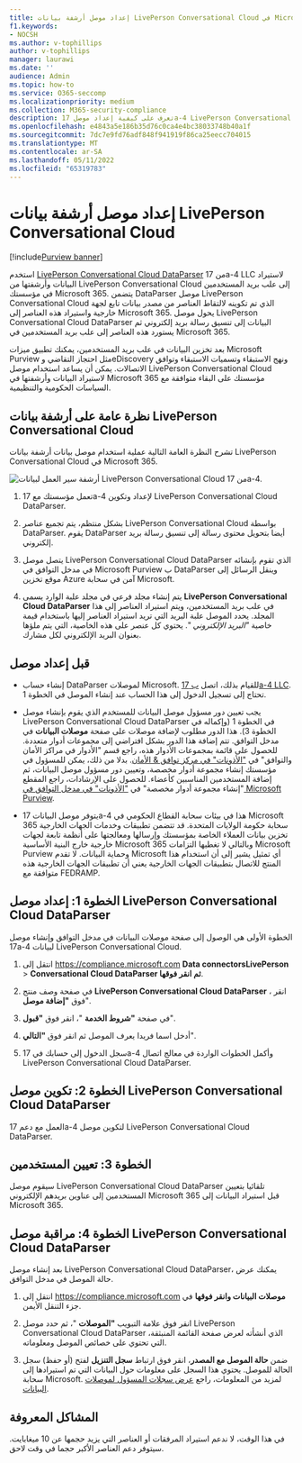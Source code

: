 ```yaml
---
title: إعداد موصل أرشفة بيانات LivePerson Conversational Cloud في Microsoft 365
f1.keywords:
- NOCSH
ms.author: v-tophillips
author: v-tophillips
manager: laurawi
ms.date: ''
audience: Admin
ms.topic: how-to
ms.service: O365-seccomp
ms.localizationpriority: medium
ms.collection: M365-security-compliance
description: تعرف على كيفية إعداد موصل 17a-4 LivePerson Conversational Cloud DataParser واستخدامه لاستيراد بيانات LivePerson Conversational Cloud وأرشفتها في Microsoft 365.
ms.openlocfilehash: e4843a5e186b35d76c0ca4e4bc38033748b40a1f
ms.sourcegitcommit: 7dc7e9fd76adf848f941919f86ca25eecc704015
ms.translationtype: MT
ms.contentlocale: ar-SA
ms.lasthandoff: 05/11/2022
ms.locfileid: "65319783"
---
```

# <a name="set-up-a-connector-to-archive-liveperson-conversational-cloud-data"></a>إعداد موصل أرشفة بيانات LivePerson Conversational Cloud

[!include[Purview banner](../includes/purview-rebrand-banner.md)]

استخدم [LivePerson Conversational Cloud DataParser](https://www.17a-4.com/liveperson-dataparser/) من 17a-4 LLC لاستيراد البيانات وأرشفتها من LivePerson Conversational Cloud إلى علب بريد المستخدمين في مؤسستك Microsoft 365. يتضمن DataParser موصل LivePerson Conversational Cloud الذي تم تكوينه لالتقاط العناصر من مصدر بيانات تابع لجهة خارجية واستيراد هذه العناصر إلى Microsoft 365. يحول موصل LivePerson Conversational Cloud DataParser البيانات إلى تنسيق رسالة بريد إلكتروني ثم يستورد هذه العناصر إلى علب بريد المستخدمين في Microsoft 365.

بعد تخزين البيانات في علب بريد المستخدمين، يمكنك تطبيق ميزات Microsoft Purview مثل احتجاز التقاضي وeDiscovery ونهج الاستبقاء وتسميات الاستبقاء وتوافق الاتصالات. يمكن أن يساعد استخدام موصل LivePerson Conversational Cloud لاستيراد البيانات وأرشفتها في Microsoft 365 مؤسستك على البقاء متوافقة مع السياسات الحكومية والتنظيمية.

## <a name="overview-of-archiving-liveperson-conversational-cloud-data"></a>نظرة عامة على أرشفة بيانات LivePerson Conversational Cloud

تشرح النظرة العامة التالية عملية استخدام موصل بيانات أرشفة بيانات LivePerson Conversational Cloud في Microsoft 365.

![أرشفة سير العمل لبيانات LivePerson Conversational Cloud من 17a-4.](../media/LiveEngageDataParserConnectorWorkflow.png)

1. تعمل مؤسستك مع 17a-4 لإعداد وتكوين LivePerson Conversational Cloud DataParser.

2. بشكل منتظم، يتم تجميع عناصر LivePerson Conversational Cloud بواسطة DataParser. يقوم DataParser أيضا بتحويل محتوى رسالة إلى تنسيق رسالة بريد إلكتروني.

3. يتصل موصل LivePerson Conversational Cloud DataParser الذي تقوم بإنشائه في مدخل التوافق في Microsoft Purview ب DataParser وينقل الرسائل إلى موقع تخزين Azure آمن في سحابة Microsoft.

4. يتم إنشاء مجلد فرعي في مجلد علبة الوارد يسمى **LivePerson Conversational Cloud DataParser** في علب بريد المستخدمين، ويتم استيراد العناصر إلى هذا المجلد. يحدد الموصل علبة البريد التي تريد استيراد العناصر إليها باستخدام قيمة خاصية *"البريد الإلكتروني* ". يحتوي كل عنصر على هذه الخاصية، التي يتم ملؤها بعنوان البريد الإلكتروني لكل مشارك.

## <a name="before-you-set-up-a-connector"></a>قبل إعداد موصل

- إنشاء حساب DataParser لموصلات Microsoft. للقيام بذلك، اتصل [ب 17a-4 LLC](https://www.17a-4.com/contact/). تحتاج إلى تسجيل الدخول إلى هذا الحساب عند إنشاء الموصل في الخطوة 1.

- يجب تعيين دور مسؤول موصل البيانات للمستخدم الذي يقوم بإنشاء موصل LivePerson Conversational Cloud DataParser في الخطوة 1 (وإكماله في الخطوة 3). هذا الدور مطلوب لإضافة موصلات على صفحة **موصلات البيانات** في مدخل التوافق. تتم إضافة هذا الدور بشكل افتراضي إلى مجموعات أدوار متعددة. للحصول على قائمة بمجموعات الأدوار هذه، راجع قسم "الأدوار في مراكز الأمان والتوافق" في ["الأذونات" في مركز توافق & الأمان](../security/office-365-security/permissions-in-the-security-and-compliance-center.md#roles-in-the-security--compliance-center). بدلا من ذلك، يمكن للمسؤول في مؤسستك إنشاء مجموعة أدوار مخصصة، وتعيين دور مسؤول موصل البيانات، ثم إضافة المستخدمين المناسبين كأعضاء. للحصول على الإرشادات، راجع المقطع "إنشاء مجموعة أدوار مخصصة" في ["الأذونات" في مدخل التوافق في Microsoft Purview](microsoft-365-compliance-center-permissions.md#create-a-custom-role-group).

- يتوفر موصل البيانات 17a-4 هذا في بيئات سحابة القطاع الحكومي في Microsoft 365 سحابة حكومة الولايات المتحدة. قد تتضمن تطبيقات وخدمات الجهات الخارجية تخزين بيانات العملاء الخاصة بمؤسستك وإرسالها ومعالجتها على أنظمة تابعة لجهات خارجية خارج البنية الأساسية Microsoft 365 وبالتالي لا تغطيها التزامات Microsoft Purview وحماية البيانات. لا تقدم Microsoft أي تمثيل يشير إلى أن استخدام هذا المنتج للاتصال بتطبيقات الجهات الخارجية يعني أن تطبيقات الجهات الخارجية هذه متوافقة مع FEDRAMP.

## <a name="step-1-set-up-a-liveperson-conversational-cloud-dataparser-connector"></a>الخطوة 1: إعداد موصل LivePerson Conversational Cloud DataParser

الخطوة الأولى هي الوصول إلى صفحة موصلات البيانات في مدخل التوافق وإنشاء موصل 17a-4 لبيانات LivePerson Conversational Cloud.

1. انتقل إلى <https://compliance.microsoft.com> **Data connectorsLivePerson** >  **Conversational Cloud DataParser ثم انقر فوقها**.

2. في صفحة وصف منتج **LivePerson Conversational Cloud DataParser** ، انقر فوق **"إضافة موصل**".

3. في صفحة **"شروط الخدمة** "، انقر فوق **"قبول**".

4. أدخل اسما فريدا يعرف الموصل ثم انقر فوق **"التالي**".

5. سجل الدخول إلى حسابك في 17a-4 وأكمل الخطوات الواردة في معالج اتصال LivePerson Conversational Cloud DataParser.

## <a name="step-2-configure-the-liveperson-conversational-cloud-dataparser-connector"></a>الخطوة 2: تكوين موصل LivePerson Conversational Cloud DataParser

العمل مع دعم 17a-4 لتكوين موصل LivePerson Conversational Cloud DataParser.

## <a name="step-3-map-users"></a>الخطوة 3: تعيين المستخدمين

سيقوم موصل LivePerson Conversational Cloud DataParser تلقائيا بتعيين المستخدمين إلى عناوين بريدهم الإلكتروني Microsoft 365 قبل استيراد البيانات إلى Microsoft 365.

## <a name="step-4-monitor-the-liveperson-conversational-cloud-dataparser-connector"></a>الخطوة 4: مراقبة موصل LivePerson Conversational Cloud DataParser

بعد إنشاء موصل LivePerson Conversational Cloud DataParser، يمكنك عرض حالة الموصل في مدخل التوافق.

1. انتقل إلى <https://compliance.microsoft.com> **موصلات البيانات وانقر فوقها** في جزء التنقل الأيمن.

2. انقر فوق علامة التبويب **"الموصلات** "، ثم حدد موصل LivePerson Conversational Cloud DataParser الذي أنشأته لعرض صفحة القائمة المنبثقة، التي تحتوي على خصائص الموصل ومعلوماته.

3. ضمن **حالة الموصل مع المصدر**، انقر فوق ارتباط **سجل التنزيل** لفتح (أو حفظ) سجل الحالة للموصل. يحتوي هذا السجل على معلومات حول البيانات التي تم استيرادها إلى سحابة Microsoft. لمزيد من المعلومات، راجع [عرض سجلات المسؤول لموصلات البيانات](data-connector-admin-logs.md).

## <a name="known-issues"></a>المشاكل المعروفة

في هذا الوقت، لا ندعم استيراد المرفقات أو العناصر التي يزيد حجمها عن 10 ميغابايت. سيتوفر دعم العناصر الأكبر حجما في وقت لاحق.
